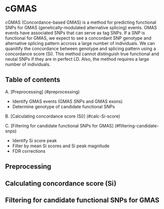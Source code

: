 # cGMAS

cGMAS (Concordance-based GMAS) is a method for predicting functional SNPs for GMAS (genetically-modulated alternative splicing) events. GMAS events have associated SNPs that can serve as tag SNPs. If a SNP is functional for GMAS, we expect to see a concordant SNP genotype and alternative splicing pattern accross a large number of individuals. We can quanitify the concordance between genotype and splicing pattern using a concordance score (Si). This method cannot distinguish true functional and neutal SNPs if they are in perfect LD. Also, the method requires a large number of individuals.

## Table of contents

A. [Preprocessing] (#preprocessing)
- Identify GMAS events (GMAS SNPs and GMAS exons)
- Determine genotype of candidate functional SNPs

B. [Calculating concordance score (Si)] (#calc-Si-score)

C. [Filtering for candidate functional SNPs for GMAS] (#filtering-candidate-snps)
- Identify Si score peak
- Filter by mean Si scores and Si peak magnitude
- FDR corrections


## Preprocessing


## Calculating concordance score (Si)


## Filtering for candidate functional SNPs for GMAS
